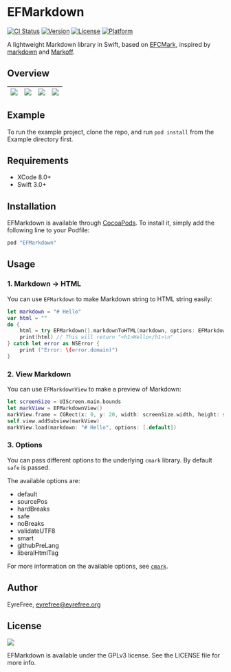 # EFMarkdown

[![CI Status](http://img.shields.io/travis/EyreFree/EFMarkdown.svg?style=flat)](https://travis-ci.org/EyreFree/EFMarkdown)
[![Version](https://img.shields.io/cocoapods/v/EFMarkdown.svg?style=flat)](http://cocoapods.org/pods/EFMarkdown)
[![License](https://img.shields.io/cocoapods/l/EFMarkdown.svg?style=flat)](http://cocoapods.org/pods/EFMarkdown)
[![Platform](https://img.shields.io/cocoapods/p/EFMarkdown.svg?style=flat)](http://cocoapods.org/pods/EFMarkdown)

A lightweight Markdown library in Swift, based on [EFCMark](https://github.com/EyreFree/EFCMark), inspired by [markdown](https://github.com/vapor-community/markdown) and [Markoff](https://github.com/thoughtbot/Markoff).

## Overview

![](https://raw.githubusercontent.com/EyreFree/EFMarkdown/master/assets/sample1.png)|![](https://raw.githubusercontent.com/EyreFree/EFMarkdown/master/assets/sample2.png)|![](https://raw.githubusercontent.com/EyreFree/EFMarkdown/master/assets/sample3.png)|![](https://raw.githubusercontent.com/EyreFree/EFMarkdown/master/assets/sample4.png)  
:---------------------:|:---------------------:|:---------------------:|:---------------------:

## Example

To run the example project, clone the repo, and run `pod install` from the Example directory first.

## Requirements

- XCode 8.0+
- Swift 3.0+

## Installation

EFMarkdown is available through [CocoaPods](http://cocoapods.org). To install
it, simply add the following line to your Podfile:

```ruby
pod "EFMarkdown"
```

## Usage

### 1. Markdown -> HTML

You can use `EFMarkdown` to make Markdown string to HTML string easily:

```swift
let markdown = "# Hello"
var html = ""
do {
    html = try EFMarkdown().markdownToHTML(markdown, options: EFMarkdownOptions.safe)
    print(html) // This will return "<h1>Hello</h1>\n"
} catch let error as NSError {
    print ("Error: \(error.domain)")
}
```

### 2. View Markdown

You can use `EFMarkdownView` to make a preview of Markdown:

```swift
let screenSize = UIScreen.main.bounds
let markView = EFMarkdownView()
markView.frame = CGRect(x: 0, y: 20, width: screenSize.width, height: screenSize.height - 20)
self.view.addSubview(markView)
markView.load(markdown: "# Hello", options: [.default])
```

### 3. Options

You can pass different options to the underlying `cmark` library. By default `safe` is passed.

The available options are:

* default
* sourcePos
* hardBreaks
* safe
* noBreaks
* validateUTF8
* smart
* githubPreLang
* liberalHtmlTag

For more information on the available options, see [`cmark`](https://github.com/github/cmark).

## Author

EyreFree, eyrefree@eyrefree.org

## License

![](https://www.gnu.org/graphics/gplv3-127x51.png)

EFMarkdown is available under the GPLv3 license. See the LICENSE file for more info.
